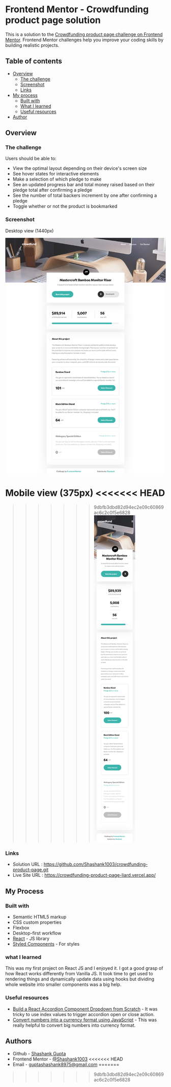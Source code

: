 # Frontend Mentor - Crowdfunding product page solution

This is a solution to the [Crowdfunding product page challenge on Frontend Mentor](https://www.frontendmentor.io/challenges/crowdfunding-product-page-7uvcZe7ZR). Frontend Mentor challenges help you improve your coding skills by building realistic projects.

## Table of contents

- [Overview](#overview)
  - [The challenge](#the-challenge)
  - [Screenshot](#screenshot)
  - [Links](#links)
- [My process](#my-process)
  - [Built with](#built-with)
  - [What I learned](#what-i-learned)
  - [Useful resources](#useful-resources)
- [Author](#author)

## Overview

### The challenge

Users should be able to:

- View the optimal layout depending on their device's screen size
- See hover states for interactive elements
- Make a selection of which pledge to make
- See an updated progress bar and total money raised based on their pledge total after confirming a pledge
- See the number of total backers increment by one after confirming a pledge
- Toggle whether or not the product is bookmarked

### Screenshot

Desktop view (1440px)

![](screenshots/desktop-view-1440px.png)

Mobile view (375px) 
<<<<<<< HEAD
=======

>>>>>>> 9dbfb3dbd82d94ec2e09c60869ac6c2c0f5e6828
![](screenshots/mobile-view-375px.png)

### Links

- Solution URL : https://github.com/Shashank1003/crowdfunding-product-page.git
- Live Site URL : https://crowdfunding-product-page-liard.vercel.app/

## My Process

### Built with

- Semantic HTML5 markup
- CSS custom properties
- Flexbox
- Desktop-first workflow
- [React](https://reactjs.org/) - JS library
- [Styled Components](https://styled-components.com/) - For styles

### what I learned

This was my first project on React JS and I enjoyed it. I got a good grasp of how React works differently from Vanilla JS. It took time to get used to rendering things and dynamically update data using hooks but dividing whole website into smaller components was a big help.

### Useful resources
- [Build a React Accordion Component Dropdown from Scratch](https://www.youtube.com/watch?v=fNKbo0bboyA&t=829s) - It was tricky to use index values to trigger accordion open or close action.
- [Convert numbers into a currency format using JavaScript](https://www.youtube.com/watch?v=p7VVvJAsXWg&t=2s) - This was really helpful to convert big numbers into currency format.

## Authors

- Github - [Shashank Gupta](https://github.com/Shashank1003)
- Frontend Mentor - [@Shashank1003](https://www.frontendmentor.io/profile/Shashank1003)
<<<<<<< HEAD
- Email - guptashashank8975@gmail.com
=======
>>>>>>> 9dbfb3dbd82d94ec2e09c60869ac6c2c0f5e6828
